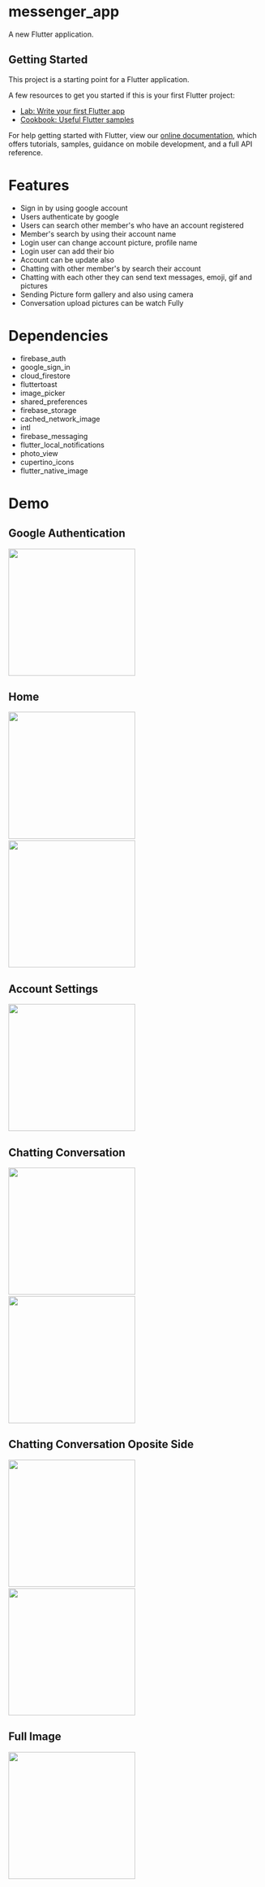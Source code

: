 # messenger_app

A new Flutter application.

## Getting Started

This project is a starting point for a Flutter application.

A few resources to get you started if this is your first Flutter project:

- [Lab: Write your first Flutter app](https://flutter.dev/docs/get-started/codelab)
- [Cookbook: Useful Flutter samples](https://flutter.dev/docs/cookbook)

For help getting started with Flutter, view our
[online documentation](https://flutter.dev/docs), which offers tutorials,
samples, guidance on mobile development, and a full API reference.

# Features
<ul>
  <li>Sign in by using google account</li>
  <li>Users authenticate by google</li>
  <li>Users can search other member's who have an account registered</li>
  <li>Member's search by using their account name</li>
  <li>Login user can change account picture, profile name</li>
  <li>Login user can add their bio</li>
  <li>Account can be update also</li>
  <li>Chatting with other member's by search their account</li>
  <li>Chatting with each other they can send text messages, emoji, gif and pictures</li>
  <li>Sending Picture form gallery and also using camera</li>
  <li>Conversation upload pictures can be watch Fully</li>
</ul> 

# Dependencies
<ul>
  <li>firebase_auth</li>
  <li>google_sign_in</li>
  <li>cloud_firestore</li>
  <li>fluttertoast</li>
  <li>image_picker</li>
  <li>shared_preferences</li>
  <li>firebase_storage</li>
  <li>cached_network_image</li>
  <li>intl</li>
  <li>firebase_messaging</li>
  <li>flutter_local_notifications</li>
  <li>photo_view</li>
  <li>cupertino_icons</li>
  <li>flutter_native_image</li>
</ul> 

# Demo
## Google Authentication
<img src="Screenshots/Messenger Login_page.jpg" width=250>

## Home
<img src="Screenshots/Messenger Search User.jpg" width=250>&nbsp;&nbsp;&nbsp;&nbsp;<img src="Screenshots/Messenger Searched.jpg" width=250>

## Account Settings
<img src="Screenshots/Messenger AccountPage.jpg" width=250>

## Chatting Conversation
<img src="Screenshots/Messenger Chatting.jpg" width=250>&nbsp;&nbsp;&nbsp;&nbsp;<img src="Screenshots/Messenger Chatting2.jpg" width=250>

## Chatting Conversation Oposite Side
<img src="Screenshots/Messenger Chatting Oposite.jpg" width=250>&nbsp;&nbsp;&nbsp;&nbsp;<img src="Screenshots/Messenger Chatting Oposite2.jpg" width=250>


## Full Image
<img src="Screenshots/Messenger Full Image.jpg" width=250>
